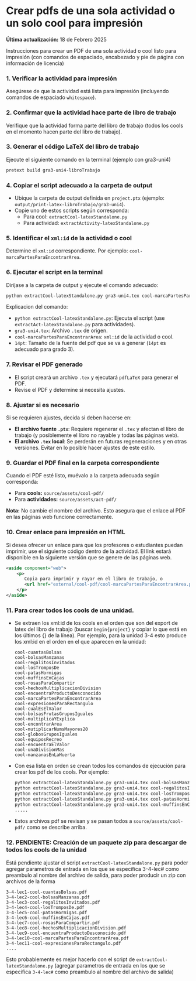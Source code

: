 # Crear pdfs de una sola actividad o un solo cool para impresión

**Última actualización:** 18 de Febrero 2025

Instrucciones para crear un PDF de una sola actividad o cool listo para impresión
(con comandos de espaciado, encabezado y pie de página con información de licencia)

### 1. Verificar la actividad para impresión
Asegúrese de que la actividad está lista para impresión (incluyendo comandos de espaciado `whitespace`).

### 2. Confirmar que la actividad hace parte de libro de trabajo
Verifique que la actividad forma parte del libro de trabajo (todos los cools en el momento hacen parte del libro de trabajo).

### 3. Generar el código LaTeX del libro de trabajo
Ejecute el siguiente comando en la terminal (ejemplo con gra3-uni4)
```bash
pretext build gra3-uni4-libroTrabajo
```

### 4. Copiar el script adecuado a la carpeta de output
- Ubique la carpeta de output definida en `project.ptx` (ejemplo: `output/print-latex-libroTrabajo/gra3-uni4`).
- Copie uno de estos scripts según corresponda:
  - Para cool: `extractCool-latexStandalone.py`
  - Para actividad: `extractActivity-latexStandalone.py`

### 5. Identificar el `xml:id` de la actividad o cool
Determine el `xml:id` correspondiente. Por ejemplo: `cool-marcaPartesParaEncontrarArea`.

### 6. Ejecutar el script en la terminal
Diríjase a la carpeta de output y ejecute el comando adecuado:

```bash
python extractCool-latexStandalone.py gra3-uni4.tex cool-marcaPartesParaEncontrarArea 14pt
```

Explicacion del comando:
  - `python extractCool-latexStandalone.py`: Ejecuta el script (use `extractAct-latexStandalone.py` para actividades).
  - `gra3-uni4.tex`: Archivo `.tex` de origen.
  - `cool-marcaPartesParaEncontrarArea`: `xml:id` de la actividad o cool.
  - `14pt`: Tamaño de la fuente del pdf que se va a generar (`14pt` es adecuado para grado 3).

### 7. Revisar el PDF generado
- El script creará un archivo `.tex` y ejecutará `pdfLaTeX` para generar el PDF.
- Revise el PDF y determine si necesita ajustes.

### 8. Ajustar si es necesario
Si se requieren ajustes, decida si deben hacerse en:
- **El archivo fuente `.ptx`**: Requiere regenerar el `.tex` y afectan el libro de trabajo (y posiblemente el libro no rayable y todas las páginas web).
- **El archivo `.tex` local**: Se perderán en futuras regeneraciones y en otras versiones. Evitar en lo posible hacer ajustes de este estilo.

### 9. Guardar el PDF final en la carpeta correspondiente
Cuando el PDF esté listo, muévalo a la carpeta adecuada según corresponda:

- Para **cools:** `source/assets/cool-pdf/`
- Para **actividades:** `source/assets/act-pdf/`

**Nota:** No cambie el nombre del archivo. Esto asegura que el enlace al PDF en las páginas web funcione correctamente.

### 10. Crear enlace para impresión en HTML
Si desea ofrecer un enlace para que los profesores o estudiantes puedan imprimir, use el siguiente código dentro de la actividad. El link estará disponible en la siguiente versión que se genere de las páginas web.
```xml
<aside component="web">
    <p>
       Copia para imprimir y rayar en el libro de trabajo, o
       <url href="external/cool-pdf/cool-marcaPartesParaEncontrarArea.pdf">descargar acá</url>.
    </p>
</aside>
```

### 11. Para crear todos los cools de una unidad.
*  Se extraen los xml:id de los cools en el orden que son del export de latex del libro de trabajo (buscar `begin{project}` y copiar lo que está en los últimos {} de la línea). Por ejemplo, para la unidad 3-4 esto produce los xml:id en el orden en el que aparecen en la unidad:
    ```
    cool-cuantasBolsas
    cool-bolsasManzanas
    cool-regalitosInvitados
    cool-losTromposDe
    cool-patasHormigas
    cool-muffinsEnCajas
    cool-rosasParaCompartir
    cool-hechosMultiplicacionDivision
    cool-encuentraProductoDesconocido
    cool-marcaPartesParaEncontrarArea
    cool-expresionesParaRectangulo
    cool-cualEsElValor
    cool-bolsasFrutasGruposIguales
    cool-multiplicaYExplica
    cool-encontrarArea
    cool-mutiplicarNumsMayores20
    cool-globosGruposIguales
    cool-equiposRecreo
    cool-encuentraElValor
    cool-unaDivisionMas
    cool-manzanasEnLaHuerta
    ```

* Con esa lista en orden se crean todos los comandos de ejecución para crear los pdf de los cools. Por ejemplo:
   ```bash
   python extractCool-latexStandalone.py gra3-uni4.tex cool-bolsasManzanas 14pt && \
   python extractCool-latexStandalone.py gra3-uni4.tex cool-regalitosInvitados 14pt && \
   python extractCool-latexStandalone.py gra3-uni4.tex cool-losTromposDe 14pt && \
   python extractCool-latexStandalone.py gra3-uni4.tex cool-patasHormigas 14pt && \
   python extractCool-latexStandalone.py gra3-uni4.tex cool-muffinsEnCajas 14pt && \
   .....
   ```

*  Estos archivos pdf se revisan y se pasan todos a `source/assets/cool-pdf/` como se describe arriba.

### 12. PENDIENTE: Creación de un paquete zip para descargar de todos los cools de la unidad

Está pendiente ajustar el script `extractCool-latexStandalone.py` para poder agregar parametros de entrada en los que se especifica 3-4-lec# como preambulo al nombre del archivo de salida, para poder producir un zip con archivos de la forma

```
3-4-lec1-cool-cuantasBolsas.pdf
3-4-lec2-cool-bolsasManzanas.pdf
3-4-lec3-cool-regalitosInvitados.pdf
3-4-lec4-cool-losTromposDe.pdf
3-4-lec5-cool-patasHormigas.pdf
3-4-lec6-cool-muffinsEnCajas.pdf
3-4-lec7-cool-rosasParaCompartir.pdf
3-4-lec8-cool-hechosMultiplicacionDivision.pdf
3-4-lec9-cool-encuentraProductoDesconocido.pdf
3-4-lec10-cool-marcaPartesParaEncontrarArea.pdf
3-4-lec11-cool-expresionesParaRectangulo.pdf
....
```

Esto probablemente es mejor hacerlo con el script de `extractCool-latexStandalone.py` (agregar parametros de entrada en los que se especifica `3-4-lec#` como preambulo al nombre del archivo de salida)
